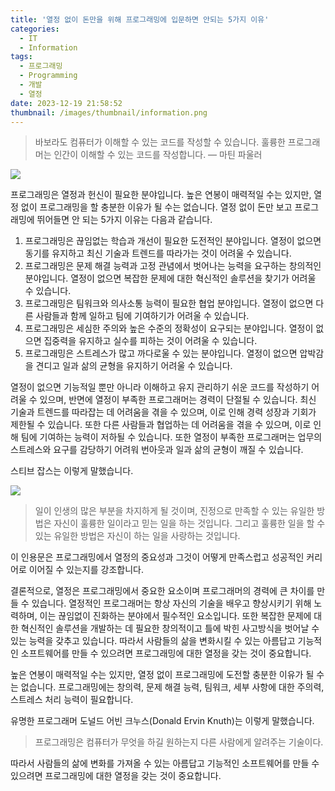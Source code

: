 ```yaml
---
title: '열정 없이 돈만을 위해 프로그래밍에 입문하면 안되는 5가지 이유'
categories:
  - IT
  - Information
tags:
  - 프로그래밍
  - Programming
  - 개발
  - 열정
date: 2023-12-19 21:58:52
thumbnail: /images/thumbnail/information.png
---
```


> 바보라도 컴퓨터가 이해할 수 있는 코드를 작성할 수 있습니다. 훌륭한 프로그래머는 인간이 이해할 수 있는 코드를 작성합니다. — 마틴 파울러

![](/images/header/info-7.png)

프로그래밍은 열정과 헌신이 필요한 분야입니다. 높은 연봉이 매력적일 수는 있지만, 열정 없이 프로그래밍을 할 충분한 이유가 될 수는 없습니다. 열정 없이 돈만 보고 프로그래밍에 뛰어들면 안 되는 5가지 이유는 다음과 같습니다.

1. 프로그래밍은 끊임없는 학습과 개선이 필요한 도전적인 분야입니다. 열정이 없으면 동기를 유지하고 최신 기술과 트렌드를 따라가는 것이 어려울 수 있습니다.
   <br/>
2. 프로그래밍은 문제 해결 능력과 고정 관념에서 벗어나는 능력을 요구하는 창의적인 분야입니다. 열정이 없으면 복잡한 문제에 대한 혁신적인 솔루션을 찾기가 어려울 수 있습니다.
   <br/>
3. 프로그래밍은 팀워크와 의사소통 능력이 필요한 협업 분야입니다. 열정이 없으면 다른 사람들과 함께 일하고 팀에 기여하기가 어려울 수 있습니다.
   <br/>
4. 프로그래밍은 세심한 주의와 높은 수준의 정확성이 요구되는 분야입니다. 열정이 없으면 집중력을 유지하고 실수를 피하는 것이 어려울 수 있습니다.
   <br/>
5. 프로그래밍은 스트레스가 많고 까다로울 수 있는 분야입니다. 열정이 없으면 압박감을 견디고 일과 삶의 균형을 유지하기 어려울 수 있습니다.

열정이 없으면 기능적일 뿐만 아니라 이해하고 유지 관리하기 쉬운 코드를 작성하기 어려울 수 있으며, 반면에 열정이 부족한 프로그래머는 경력이 단절될 수 있습니다. 최신 기술과 트렌드를 따라잡는 데 어려움을 겪을 수 있으며, 이로 인해 경력 성장과 기회가 제한될 수 있습니다. 또한 다른 사람들과 협업하는 데 어려움을 겪을 수 있으며, 이로 인해 팀에 기여하는 능력이 저하될 수 있습니다. 또한 열정이 부족한 프로그래머는 업무의 스트레스와 요구를 감당하기 어려워 번아웃과 일과 삶의 균형이 깨질 수 있습니다.

스티브 잡스는 이렇게 말했습니다.

![](/images/header/info-7_1.png)

> 일이 인생의 많은 부분을 차지하게 될 것이며, 진정으로 만족할 수 있는 유일한 방법은 자신이 훌륭한 일이라고 믿는 일을 하는 것입니다. 그리고 훌륭한 일을 할 수 있는 유일한 방법은 자신이 하는 일을 사랑하는 것입니다.

이 인용문은 프로그래밍에서 열정의 중요성과 그것이 어떻게 만족스럽고 성공적인 커리어로 이어질 수 있는지를 강조합니다.

결론적으로, 열정은 프로그래밍에서 중요한 요소이며 프로그래머의 경력에 큰 차이를 만들 수 있습니다. 열정적인 프로그래머는 항상 자신의 기술을 배우고 향상시키기 위해 노력하며, 이는 끊임없이 진화하는 분야에서 필수적인 요소입니다. 또한 복잡한 문제에 대한 혁신적인 솔루션을 개발하는 데 필요한 창의적이고 틀에 박힌 사고방식을 벗어날 수 있는 능력을 갖추고 있습니다. 따라서 사람들의 삶을 변화시킬 수 있는 아름답고 기능적인 소프트웨어를 만들 수 있으려면 프로그래밍에 대한 열정을 갖는 것이 중요합니다.

높은 연봉이 매력적일 수는 있지만, 열정 없이 프로그래밍에 도전할 충분한 이유가 될 수는 없습니다. 프로그래밍에는 창의력, 문제 해결 능력, 팀워크, 세부 사항에 대한 주의력, 스트레스 처리 능력이 필요합니다.

유명한 프로그래머 도널드 어빈 크누스(Donald Ervin Knuth)는 이렇게 말했습니다.

> 프로그래밍은 컴퓨터가 무엇을 하길 원하는지 다른 사람에게 알려주는 기술이다.

따라서 사람들의 삶에 변화를 가져올 수 있는 아름답고 기능적인 소프트웨어를 만들 수 있으려면 프로그래밍에 대한 열정을 갖는 것이 중요합니다.
